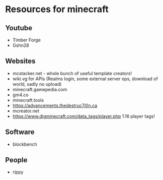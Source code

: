 # Resources for minecraft

## Youtube
- Timber Forge
- Gshn28

## Websites
- mcstacker.net - whole bunch of useful template creators!
- wiki.vg for APIs (Realms login, some external server ops, download of world, sadly no upload)
- minecraft.gamepedia.com
- gm4.co
- minecraft.tools
- https://advancements.thedestruc7i0n.ca
- mcreator.net
- https://www.digminecraft.com/data_tags/player.php 1.16 player tags!

## Software
- blockbench

## People
- rippy